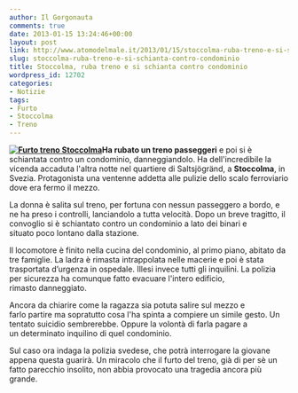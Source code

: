 ```yaml
---
author: Il Gorgonauta
comments: true
date: 2013-01-15 13:24:46+00:00
layout: post
link: http://www.atomodelmale.it/2013/01/15/stoccolma-ruba-treno-e-si-schianta-contro-condominio/
slug: stoccolma-ruba-treno-e-si-schianta-contro-condominio
title: Stoccolma, ruba treno e si schianta contro condominio
wordpress_id: 12702
categories:
- Notizie
tags:
- Furto
- Stoccolma
- Treno
---
```


**[![Furto treno Stoccolma](http://www.atomodelmale.it/wp-content/uploads/2013/01/Furto-treno-Stoccolma-300x172.jpg)](http://www.atomodelmale.it/2013/01/15/stoccolma-ruba-treno-e-si-schianta-contro-casa/furto-treno-stoccolma/)Ha rubato un treno passeggeri** e poi si è schiantata contro un condominio, danneggiandolo. Ha dell'incredibile la vicenda accaduta l'altra notte nel quartiere di Saltsjögränd, a **Stoccolma**, in Svezia. Protagonista una ventenne addetta alle pulizie dello scalo ferroviario dove era fermo il mezzo.

La donna è salita sul treno, per fortuna con nessun passeggero a bordo, e ne ha preso i controlli, lanciandolo a tutta velocità. Dopo un breve tragitto, il convoglio si è schiantato contro un condominio a lato dei binari e situato poco lontano dalla stazione.

Il locomotore è finito nella cucina del condominio, al primo piano, abitato da tre famiglie. La ladra è rimasta intrappolata nelle macerie e poi è stata trasportata d’urgenza in ospedale. Illesi invece tutti gli inquilini. La polizia per sicurezza ha comunque fatto evacuare l'intero edificio, rimasto danneggiato.  

Ancora da chiarire come la ragazza sia potuta salire sul mezzo e farlo partire ma sopratutto cosa l'ha spinta a compiere un simile gesto. Un tentato suicidio sembrerebbe. Oppure la volontà di farla pagare a un determinato inquilino di quel condominio.

Sul caso ora indaga la polizia svedese, che potrà interrogare la giovane appena questa guarirà. Un miracolo che il furto del treno, già di per sè un fatto parecchio insolito, non abbia provocato una tragedia ancora più grande.
